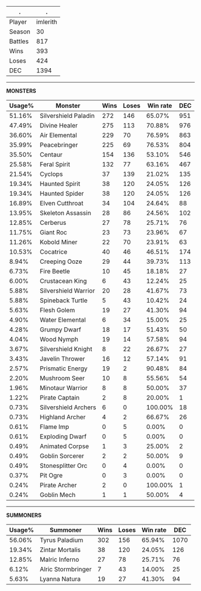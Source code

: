 .|.
|-|-
Player|imlerith
Season|30
Battles|817
Wins|393
Loses|424
DEC|1394

---
**MONSTERS**

Usage%|Monster|Wins|Loses|Win rate|DEC|
-|-|-|-|-|-|
51.16%|Silvershield Paladin|272|146|65.07%|951|
47.49%|Divine Healer|275|113|70.88%|976|
36.60%|Air Elemental|229|70|76.59%|863|
35.99%|Peacebringer|225|69|76.53%|804|
35.50%|Centaur|154|136|53.10%|546|
25.58%|Feral Spirit|132|77|63.16%|467|
21.54%|Cyclops|37|139|21.02%|135|
19.34%|Haunted Spirit|38|120|24.05%|126|
19.34%|Haunted Spider|38|120|24.05%|126|
16.89%|Elven Cutthroat|34|104|24.64%|88|
13.95%|Skeleton Assassin|28|86|24.56%|102|
12.85%|Cerberus|27|78|25.71%|76|
11.75%|Giant Roc|23|73|23.96%|67|
11.26%|Kobold Miner|22|70|23.91%|63|
10.53%|Cocatrice|40|46|46.51%|174|
8.94%|Creeping Ooze|29|44|39.73%|113|
6.73%|Fire Beetle|10|45|18.18%|27|
6.00%|Crustacean King|6|43|12.24%|25|
5.88%|Silvershield Warrior|20|28|41.67%|73|
5.88%|Spineback Turtle|5|43|10.42%|24|
5.63%|Flesh Golem|19|27|41.30%|94|
4.90%|Water Elemental|6|34|15.00%|25|
4.28%|Grumpy Dwarf|18|17|51.43%|50|
4.04%|Wood Nymph|19|14|57.58%|94|
3.67%|Silvershield Knight|8|22|26.67%|27|
3.43%|Javelin Thrower|16|12|57.14%|91|
2.57%|Prismatic Energy|19|2|90.48%|84|
2.20%|Mushroom Seer|10|8|55.56%|54|
1.96%|Minotaur Warrior|8|8|50.00%|37|
1.22%|Pirate Captain|2|8|20.00%|1|
0.73%|Silvershield Archers|6|0|100.00%|18|
0.73%|Highland Archer|4|2|66.67%|26|
0.61%|Flame Imp|0|5|0.00%|0|
0.61%|Exploding Dwarf|0|5|0.00%|0|
0.49%|Animated Corpse|1|3|25.00%|2|
0.49%|Goblin Sorcerer|2|2|50.00%|9|
0.49%|Stonesplitter Orc|0|4|0.00%|0|
0.37%|Pit Ogre|0|3|0.00%|0|
0.24%|Pirate Archer|2|0|100.00%|1|
0.24%|Goblin Mech|1|1|50.00%|4|

---
**SUMMONERS**

Usage%|Summoner|Wins|Loses|Win rate|DEC|
-|-|-|-|-|-|
56.06%|Tyrus Paladium|302|156|65.94%|1070|
19.34%|Zintar Mortalis|38|120|24.05%|126|
12.85%|Malric Inferno|27|78|25.71%|76|
6.12%|Alric Stormbringer|7|43|14.00%|25|
5.63%|Lyanna Natura|19|27|41.30%|94|
